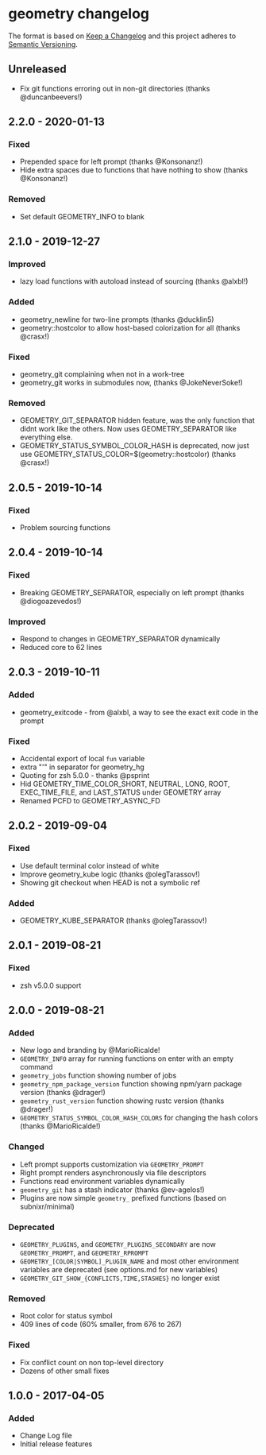 # geometry changelog

The format is based on [Keep a Changelog](http://keepachangelog.com/)
and this project adheres to [Semantic Versioning](http://semver.org/).

## Unreleased
- Fix git functions erroring out in non-git directories (thanks @duncanbeevers!)

## 2.2.0 - 2020-01-13

### Fixed
- Prepended space for left prompt (thanks @Konsonanz!)
- Hide extra spaces due to functions that have nothing to show (thanks @Konsonanz!)

### Removed
- Set default GEOMETRY_INFO to blank

## 2.1.0 - 2019-12-27

### Improved
- lazy load functions with autoload instead of sourcing (thanks @alxbl!)

### Added
- geometry_newline for two-line prompts (thanks @ducklin5)
- geometry::hostcolor to allow host-based colorization for all (thanks @crasx!)

### Fixed
- geometry_git complaining when not in a work-tree
- geometry_git works in submodules now, (thanks @JokeNeverSoke!)

### Removed
- GEOMETRY_GIT_SEPARATOR hidden feature, was the only function that didnt work like the others.
Now uses GEOMETRY_SEPARATOR like everything else.
- GEOMETRY_STATUS_SYMBOL_COLOR_HASH is deprecated, now just use GEOMETRY_STATUS_COLOR=$(geometry::hostcolor) (thanks @crasx!)

## 2.0.5 - 2019-10-14

### Fixed
- Problem sourcing functions

## 2.0.4 - 2019-10-14

### Fixed
- Breaking GEOMETRY_SEPARATOR, especially on left prompt (thanks @diogoazevedos!)

### Improved
- Respond to changes in GEOMETRY_SEPARATOR dynamically
- Reduced core to 62 lines

## 2.0.3 - 2019-10-11

### Added
- geometry_exitcode - from @alxbl, a way to see the exact exit code in the prompt

### Fixed
- Accidental export of local `fun` variable
- extra "'" in separator for geometry_hg
- Quoting for zsh 5.0.0 - thanks @psprint
- Hid GEOMETRY_TIME_COLOR_SHORT, NEUTRAL, LONG, ROOT, EXEC_TIME_FILE, and LAST_STATUS under GEOMETRY array
- Renamed PCFD to GEOMETRY_ASYNC_FD

## 2.0.2 - 2019-09-04

### Fixed
- Use default terminal color instead of white
- Improve geometry_kube logic (thanks @olegTarassov!)
- Showing git checkout when HEAD is not a symbolic ref

### Added
- GEOMETRY_KUBE_SEPARATOR (thanks @olegTarassov!)

## 2.0.1 - 2019-08-21

### Fixed
- zsh v5.0.0 support

## 2.0.0 - 2019-08-21

### Added
- New logo and branding by @MarioRicalde!
- `GEOMETRY_INFO` array for running functions on enter with an empty command
- `geometry_jobs` function showing number of jobs
- `geometry_npm_package_version` function showing npm/yarn package version (thanks @drager!)
- `geometry_rust_version` function showing rustc version (thanks @drager!)
- `GEOMETRY_STATUS_SYMBOL_COLOR_HASH_COLORS` for changing the hash colors (thanks @MarioRicalde!)

### Changed
- Left prompt supports customization via `GEOMETRY_PROMPT`
- Right prompt renders asynchronously via file descriptors
- Functions read environment variables dynamically
- `geometry_git` has a stash indicator (thanks @ev-agelos!)
- Plugins are now simple `geometry_` prefixed functions (based on subnixr/minimal)

### Deprecated
- `GEOMETRY_PLUGINS`, and `GEOMETRY_PLUGINS_SECONDARY` are now `GEOMETRY_PROMPT`, and `GEOMETRY_RPROMPT`
- `GEOMETRY_[COLOR|SYMBOL]_PLUGIN_NAME` and most other environment variables are deprecated (see options.md for new variables)
- `GEOMETRY_GIT_SHOW_{CONFLICTS,TIME,STASHES}` no longer exist

### Removed
- Root color for status symbol
- 409 lines of code (60% smaller, from 676 to 267)

### Fixed
- Fix conflict count on non top-level directory
- Dozens of other small fixes

## 1.0.0 - 2017-04-05
### Added
- Change Log file
- Initial release features

[Unreleased]: https://github.com/geometry-zsh/geometry/compare/v1.0.0...HEAD
